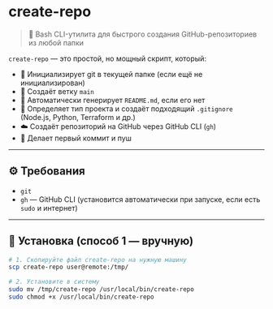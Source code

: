 # create-repo

> 🧰 Bash CLI-утилита для быстрого создания GitHub-репозиториев из любой папки

`create-repo` — это простой, но мощный скрипт, который:

- 🔧 Инициализирует git в текущей папке (если ещё не инициализирован)
- 🌱 Создаёт ветку `main`
- 📄 Автоматически генерирует `README.md`, если его нет
- 🧠 Определяет тип проекта и создаёт подходящий `.gitignore` (Node.js, Python, Terraform и др.)
- ☁️ Создаёт репозиторий на GitHub через GitHub CLI (`gh`)
- 🚀 Делает первый коммит и пуш

---

## ⚙️ Требования

- `git`
- `gh` — GitHub CLI (установится автоматически при запуске, если есть `sudo` и интернет)

---

## 🚀 Установка (способ 1 — вручную)

```bash
# 1. Скопируйте файл create-repo на нужную машину
scp create-repo user@remote:/tmp/

# 2. Установите в систему
sudo mv /tmp/create-repo /usr/local/bin/create-repo
sudo chmod +x /usr/local/bin/create-repo
